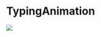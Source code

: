 # TypingAnimation
<image src="https://raw.githubusercontent.com/Sanket292001/TypingAnimation/main/TypingAnimation.gif" />
